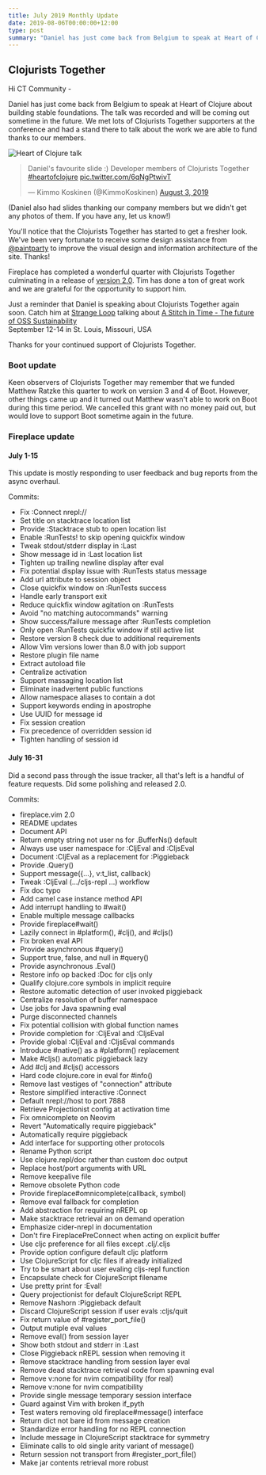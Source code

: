 ```yaml
---
title: July 2019 Monthly Update
date: 2019-08-06T00:00:00+12:00
type: post
summary: "Daniel has just come back from Belgium to speak at Heart of Clojure about building stable foundations. The talk was recorded and will be coming out sometime in the future. We met lots of Clojurists Together supporters at the conference and had a stand there to talk about the work we are able to fund thanks to our members."
---
```


## Clojurists Together

Hi CT Community -

Daniel has just come back from Belgium to speak at Heart of Clojure about building stable foundations. The talk was recorded and will be coming out sometime in the future. We met lots of Clojurists Together supporters at the conference and had a stand there to talk about the work we are able to fund thanks to our members.

![Heart of Clojure talk](/images/july-2019/hoc-projects.jpg)

<blockquote class="twitter-tweet"><p lang="en" dir="ltr">Daniel&#39;s favourite slide :) Developer members of Clojurists Together <a href="https://twitter.com/hashtag/heartofclojure?src=hash&amp;ref_src=twsrc%5Etfw">#heartofclojure</a> <a href="https://t.co/6qNgPtwivT">pic.twitter.com/6qNgPtwivT</a></p>&mdash; Kimmo Koskinen (@KimmoKoskinen) <a href="https://twitter.com/KimmoKoskinen/status/1157577433790451712?ref_src=twsrc%5Etfw">August 3, 2019</a></blockquote> <script async src="https://platform.twitter.com/widgets.js" charset="utf-8"></script>

(Daniel also had slides thanking our company members but we didn't get any photos of them. If you have any, let us know!)

You'll notice that the Clojurists Together has started to get a fresher look. We've been very fortunate to receive some design assistance from [@paintparty](https://github.com/paintparty) to improve the visual design and information architecture of the site. Thanks!

Fireplace has completed a wonderful quarter with Clojurists Together culminating in a release of [version 2.0](https://github.com/tpope/vim-fireplace/releases/tag/v2.0). Tim has done a ton of great work and we are grateful for the opportunity to support him.

Just a reminder that Daniel is speaking about Clojurists Together again soon. Catch him at [Strange Loop](https://thestrangeloop.com) talking about [A Stitch in Time - The future of OSS Sustainability](https://thestrangeloop.com/2019/a-stitch-in-time---the-future-of-oss-sustainability.html)
<br /> September 12-14 in St. Louis, Missouri, USA

Thanks for your continued support of Clojurists Together.

### Boot update

Keen observers of Clojurists Together may remember that we funded Matthew Ratzke this quarter to work on version 3 and 4 of Boot. However, other things came up and it turned out Matthew wasn't able to work on Boot during this time period. We cancelled this grant with no money paid out, but would love to support Boot sometime again in the future.

### Fireplace update

#### July 1-15

This update is mostly responding to user feedback and bug reports from
the async overhaul.

Commits:

- Fix :Connect nrepl://
- Set title on stacktrace location list
- Provide :Stacktrace stub to open location list
- Enable :RunTests! to skip opening quickfix window
- Tweak stdout/stderr display in :Last
- Show message id in :Last location list
- Tighten up trailing newline display after eval
- Fix potential display issue with :RunTests status message
- Add url attribute to session object
- Close quickfix window on :RunTests success
- Handle early transport exit
- Reduce quickfix window agitation on :RunTests
- Avoid "no matching autocommands" warning
- Show success/failure message after :RunTests completion
- Only open :RunTests quickfix window if still active list
- Restore version 8 check due to additional requirements
- Allow Vim versions lower than 8.0 with job support
- Restore plugin file name
- Extract autoload file
- Centralize activation
- Support massaging location list
- Eliminate inadvertent public functions
- Allow namespace aliases to contain a dot
- Support keywords ending in apostrophe
- Use UUID for message id
- Fix session creation
- Fix precedence of overridden session id
- Tighten handling of session id

#### July 16-31

Did a second pass through the issue tracker, all that's left is a
handful of feature requests. Did some polishing and released 2.0.

Commits:

- fireplace.vim 2.0
- README updates
- Document API
- Return empty string not user ns for .BufferNs() default
- Always use user namespace for :CljEval and :CljsEval
- Document :CljEval as a replacement for :Piggieback
- Provide .Query()
- Support message({...}, v:t_list, callback)
- Tweak :CljEval (.../cljs-repl ...) workflow
- Fix doc typo
- Add camel case instance method API
- Add interrupt handling to #wait()
- Enable multiple message callbacks
- Provide fireplace#wait()
- Lazily connect in #platform(), #clj(), and #cljs()
- Fix broken eval API
- Provide asynchronous #query()
- Support true, false, and null in #query()
- Provide asynchronous .Eval()
- Restore info op backed :Doc for cljs only
- Qualify clojure.core symbols in implicit require
- Restore automatic detection of user invoked piggieback
- Centralize resolution of buffer namespace
- Use jobs for Java spawning eval
- Purge disconnected channels
- Fix potential collision with global function names
- Provide completion for :CljEval and :CljsEval
- Provide global :CljEval and :CljsEval commands
- Introduce #native() as a #platform() replacement
- Make #cljs() automatic piggieback lazy
- Add #clj and #cljs() accessors
- Hard code clojure.core in eval for #info()
- Remove last vestiges of "connection" attribute
- Restore simplified interactive :Connect
- Default nrepl://host to port 7888
- Retrieve Projectionist config at activation time
- Fix omnicomplete on Neovim
- Revert "Automatically require piggieback"
- Automatically require piggieback
- Add interface for supporting other protocols
- Rename Python script
- Use clojure.repl/doc rather than custom doc output
- Replace host/port arguments with URL
- Remove keepalive file
- Remove obsolete Python code
- Provide fireplace#omnicomplete(callback, symbol)
- Remove eval fallback for completion
- Add abstraction for requiring nREPL op
- Make stacktrace retrieval an on demand operation
- Emphasize cider-nrepl in documentation
- Don't fire FireplacePreConnect when acting on explicit buffer
- Use cljc preference for all files except .clj/.cljs
- Provide option configure default cljc platform
- Use ClojureScript for cljc files if already initialized
- Try to be smart about user evaling cljs-repl function
- Encapsulate check for ClojureScript filename
- Use pretty print for :Eval!
- Query projectionist for default ClojureScript REPL
- Remove Nashorn :Piggieback default
- Discard ClojureScript session if user evals :cljs/quit
- Fix return value of #register_port_file()
- Output mutiple eval values
- Remove eval() from session layer
- Show both stdout and stderr in :Last
- Close Piggieback nREPL session when removing it
- Remove stacktrace handling from session layer eval
- Remove dead stacktrace retrieval code from spawning eval
- Remove v:none for nvim compatibility (for real)
- Remove v:none for nvim compatibility
- Provide single message temporary session interface
- Guard against Vim with broken if_pyth
- Test waters removing old fireplace#message() interface
- Return dict not bare id from message creation
- Standardize error handling for no REPL connection
- Include message in ClojureScript stacktrace for symmetry
- Eliminate calls to old single arity variant of message()
- Return session not transport from #register_port_file()
- Make jar contents retrieval more robust
